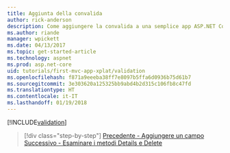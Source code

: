 ```yaml
---
title: Aggiunta della convalida
author: rick-anderson
description: Come aggiungere la convalida a una semplice app ASP.NET Core.
ms.author: riande
manager: wpickett
ms.date: 04/13/2017
ms.topic: get-started-article
ms.technology: aspnet
ms.prod: asp.net-core
uid: tutorials/first-mvc-app-xplat/validation
ms.openlocfilehash: f871a9eeeba38ff7e8097b5ffa6d0936b75d61b7
ms.sourcegitcommit: 3e303620a125325bb9abd4b2d315c106fb8c47fd
ms.translationtype: HT
ms.contentlocale: it-IT
ms.lasthandoff: 01/19/2018
---
```

[!INCLUDE[validation](../../includes/mvc-intro/validation.md)]

>[!div class="step-by-step"]
[Precedente - Aggiungere un campo](new-field.md)
[Successivo - Esaminare i metodi Details e Delete](xref:tutorials/first-mvc-app/details)  

